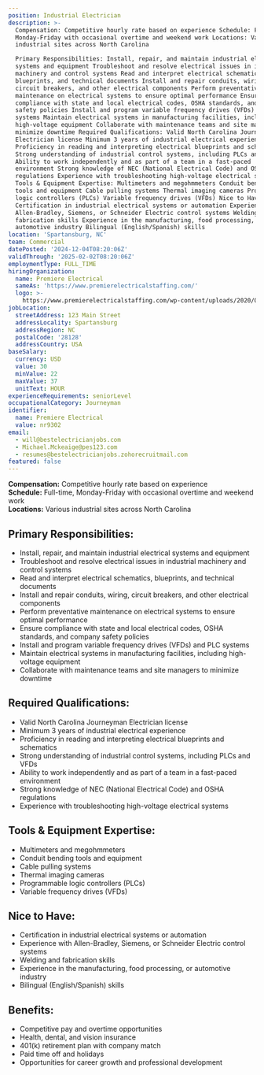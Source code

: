 ```yaml
---
position: Industrial Electrician
description: >-
  Compensation: Competitive hourly rate based on experience Schedule: Full-time,
  Monday-Friday with occasional overtime and weekend work Locations: Various
  industrial sites across North Carolina

  Primary Responsibilities: Install, repair, and maintain industrial electrical
  systems and equipment Troubleshoot and resolve electrical issues in industrial
  machinery and control systems Read and interpret electrical schematics,
  blueprints, and technical documents Install and repair conduits, wiring,
  circuit breakers, and other electrical components Perform preventative
  maintenance on electrical systems to ensure optimal performance Ensure
  compliance with state and local electrical codes, OSHA standards, and company
  safety policies Install and program variable frequency drives (VFDs) and PLC
  systems Maintain electrical systems in manufacturing facilities, including
  high-voltage equipment Collaborate with maintenance teams and site managers to
  minimize downtime Required Qualifications: Valid North Carolina Journeyman
  Electrician license Minimum 3 years of industrial electrical experience
  Proficiency in reading and interpreting electrical blueprints and schematics
  Strong understanding of industrial control systems, including PLCs and VFDs
  Ability to work independently and as part of a team in a fast-paced
  environment Strong knowledge of NEC (National Electrical Code) and OSHA
  regulations Experience with troubleshooting high-voltage electrical systems
  Tools & Equipment Expertise: Multimeters and megohmmeters Conduit bending
  tools and equipment Cable pulling systems Thermal imaging cameras Programmable
  logic controllers (PLCs) Variable frequency drives (VFDs) Nice to Have:
  Certification in industrial electrical systems or automation Experience with
  Allen-Bradley, Siemens, or Schneider Electric control systems Welding and
  fabrication skills Experience in the manufacturing, food processing, or
  automotive industry Bilingual (English/Spanish) skills
location: 'Spartansburg, NC'
team: Commercial
datePosted: '2024-12-04T08:20:06Z'
validThrough: '2025-02-02T08:20:06Z'
employmentType: FULL_TIME
hiringOrganization:
  name: Premiere Electrical
  sameAs: 'https://www.premierelectricalstaffing.com/'
  logo: >-
    https://www.premierelectricalstaffing.com/wp-content/uploads/2020/05/Premier-Electrical-Staffing-logo.png
jobLocation:
  streetAddress: 123 Main Street
  addressLocality: Spartansburg
  addressRegion: NC
  postalCode: '28128'
  addressCountry: USA
baseSalary:
  currency: USD
  value: 30
  minValue: 22
  maxValue: 37
  unitText: HOUR
experienceRequirements: seniorLevel
occupationalCategory: Journeyman
identifier:
  name: Premiere Electrical
  value: nr9302
email:
  - will@bestelectricianjobs.com
  - Michael.Mckeaige@pes123.com
  - resumes@bestelectricianjobs.zohorecruitmail.com
featured: false
---
```


**Compensation:** Competitive hourly rate based on experience  
**Schedule:** Full-time, Monday-Friday with occasional overtime and weekend work  
**Locations:** Various industrial sites across North Carolina  

## Primary Responsibilities:
- Install, repair, and maintain industrial electrical systems and equipment
- Troubleshoot and resolve electrical issues in industrial machinery and control systems
- Read and interpret electrical schematics, blueprints, and technical documents
- Install and repair conduits, wiring, circuit breakers, and other electrical components
- Perform preventative maintenance on electrical systems to ensure optimal performance
- Ensure compliance with state and local electrical codes, OSHA standards, and company safety policies
- Install and program variable frequency drives (VFDs) and PLC systems
- Maintain electrical systems in manufacturing facilities, including high-voltage equipment
- Collaborate with maintenance teams and site managers to minimize downtime

## Required Qualifications:
- Valid North Carolina Journeyman Electrician license
- Minimum 3 years of industrial electrical experience
- Proficiency in reading and interpreting electrical blueprints and schematics
- Strong understanding of industrial control systems, including PLCs and VFDs
- Ability to work independently and as part of a team in a fast-paced environment
- Strong knowledge of NEC (National Electrical Code) and OSHA regulations
- Experience with troubleshooting high-voltage electrical systems

## Tools & Equipment Expertise:
- Multimeters and megohmmeters
- Conduit bending tools and equipment
- Cable pulling systems
- Thermal imaging cameras
- Programmable logic controllers (PLCs)
- Variable frequency drives (VFDs)

## Nice to Have:
- Certification in industrial electrical systems or automation
- Experience with Allen-Bradley, Siemens, or Schneider Electric control systems
- Welding and fabrication skills
- Experience in the manufacturing, food processing, or automotive industry
- Bilingual (English/Spanish) skills

## Benefits:
- Competitive pay and overtime opportunities
- Health, dental, and vision insurance
- 401(k) retirement plan with company match
- Paid time off and holidays
- Opportunities for career growth and professional development
